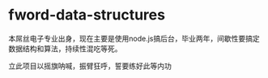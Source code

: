 # fword-data-structures

本屌丝电子专业出身，现在主要是使用node.js搞后台，毕业两年，间歇性要搞定数据结构和算法，持续性混吃等死。

立此项目以摇旗呐喊，振臂狂呼，誓要练好此等内功
